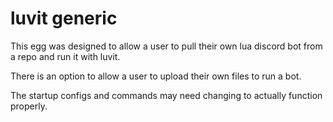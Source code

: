 # luvit generic

This egg was designed to allow a user to pull their own lua discord bot from a repo and run it with luvit.

There is an option to allow a user to upload their own files to run a bot.

The startup configs and commands may need changing to actually function properly.
